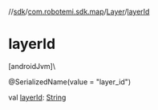 //[sdk](../../../index.md)/[com.robotemi.sdk.map](../index.md)/[Layer](index.md)/[layerId](layer-id.md)

# layerId

[androidJvm]\

@SerializedName(value = &quot;layer_id&quot;)

val [layerId](layer-id.md): [String](https://kotlinlang.org/api/latest/jvm/stdlib/kotlin/-string/index.html)
